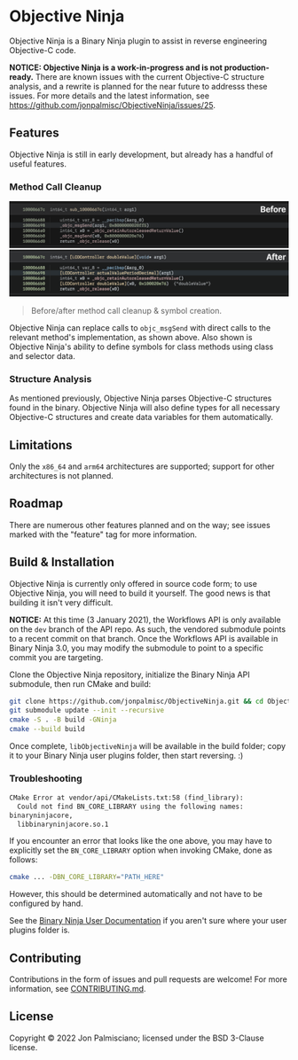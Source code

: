 # Objective Ninja

Objective Ninja is a Binary Ninja plugin to assist in reverse engineering
Objective-C code.

**NOTICE: Objective Ninja is a work-in-progress and is not production-ready.**
There are known issues with the current Objective-C structure analysis, and a
rewrite is planned for the near future to addresss these issues. For more
details and the latest information, see
https://github.com/jonpalmisc/ObjectiveNinja/issues/25.

## Features

Objective Ninja is still in early development, but already has a handful of
useful features.

### Method Call Cleanup

![Before and After](Docs/Comparison.png)

> Before/after method call cleanup & symbol creation.

Objective Ninja can replace calls to `objc_msgSend` with direct calls to the
relevant method's implementation, as shown above. Also shown is Objective
Ninja's ability to define symbols for class methods using class and selector
data.

### Structure Analysis

As mentioned previously, Objective Ninja parses Objective-C structures found in
the binary. Objective Ninja will also define types for all necessary Objective-C
structures and create data variables for them automatically.

## Limitations

Only the `x86_64` and `arm64` architectures are supported; support for other
architectures is not planned.

## Roadmap

There are numerous other features planned and on the way; see issues marked with
the "feature" tag for more information.

## Build & Installation

Objective Ninja is currently only offered in source code form; to use Objective
Ninja, you will need to build it yourself. The good news is that building it
isn't very difficult.

**NOTICE:** At this time (3 January 2021), the Workflows API is only available
on the `dev` branch of the API repo. As such, the vendored submodule points to a
recent commit on that branch. Once the Workflows API is available in Binary
Ninja 3.0, you may modify the submodule to point to a specific commit you are
targeting.

Clone the Objective Ninja repository, initialize the Binary Ninja API submodule,
then run CMake and build:

```sh
git clone https://github.com/jonpalmisc/ObjectiveNinja.git && cd ObjectiveNinja
git submodule update --init --recursive
cmake -S . -B build -GNinja
cmake --build build
```

Once complete, `libObjectiveNinja` will be available in the build folder; copy
it to your Binary Ninja user plugins folder, then start reversing. :)

### Troubleshooting

```
CMake Error at vendor/api/CMakeLists.txt:58 (find_library):
  Could not find BN_CORE_LIBRARY using the following names: binaryninjacore,
  libbinaryninjacore.so.1
```

If you encounter an error that looks like the one above, you may have to
explicitly set the `BN_CORE_LIBRARY` option when invoking CMake, done as
follows:

```sh
cmake ... -DBN_CORE_LIBRARY="PATH_HERE"
```

However, this should be determined automatically and not have to be
configured by hand.

See the [Binary Ninja User
Documentation](https://docs.binary.ninja/guide/plugins.html) if you aren't sure
where your user plugins folder is.

## Contributing

Contributions in the form of issues and pull requests are welcome! For
more information, see [CONTRIBUTING.md](CONTRIBUTING.md).

## License

Copyright &copy; 2022 Jon Palmisciano; licensed under the BSD 3-Clause license.

